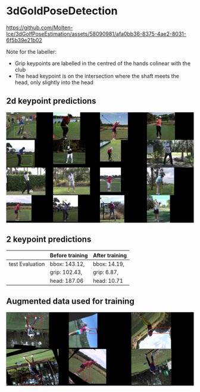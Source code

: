 # 3dGoldPoseDetection

https://github.com/Molten-Ice/3dGolfPoseEstimation/assets/58090981/afa0bb36-8375-4ae2-8031-6f5b39e21b02

Note for the labeller:
- Grip keypoints are labelled in the centred of the hands colinear with the club
- The head keypoint is on the intersection where the shaft meets the head, only slightly into the head

## 2d keypoint predictions

![good-predictions](/media/amazing-predictions.png)

## 2 keypoint predictions

|                | Before training | After training |
|----------------|-----------------|----------------|
| test Evaluation| bbox: 143.12,   | bbox: 14.19,   |
|                | grip: 102.43,   | grip: 6.87,    |
|                | head: 187.06    | head: 10.71    |

## Augmented data used for training

![augmentations](/media/augmentations.png)


